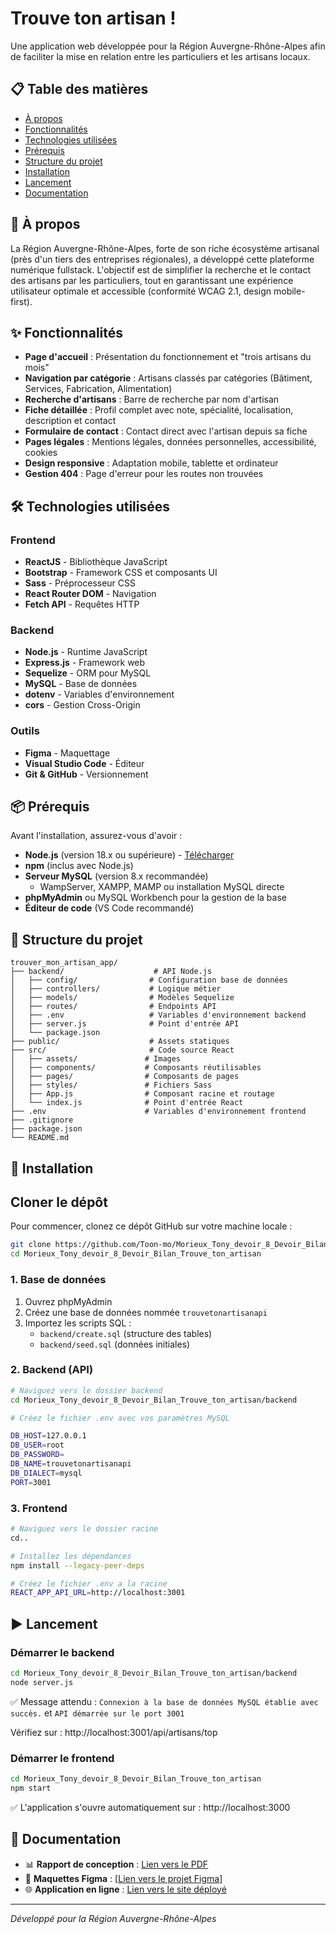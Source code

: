 # Trouve ton artisan !

Une application web développée pour la Région Auvergne-Rhône-Alpes afin de faciliter la mise en relation entre les particuliers et les artisans locaux.

## 📋 Table des matières

- [À propos](#-à-propos)
- [Fonctionnalités](#-fonctionnalités)
- [Technologies utilisées](#-technologies-utilisées)
- [Prérequis](#-prérequis)
- [Structure du projet](#-structure-du-projet)
- [Installation](#-installation)
- [Lancement](#-lancement)
- [Documentation](#-documentation)

## 🎯 À propos

La Région Auvergne-Rhône-Alpes, forte de son riche écosystème artisanal (près d'un tiers des entreprises régionales), a développé cette plateforme numérique fullstack. L'objectif est de simplifier la recherche et le contact des artisans par les particuliers, tout en garantissant une expérience utilisateur optimale et accessible (conformité WCAG 2.1, design mobile-first).

## ✨ Fonctionnalités

- **Page d'accueil** : Présentation du fonctionnement et "trois artisans du mois"
- **Navigation par catégorie** : Artisans classés par catégories (Bâtiment, Services, Fabrication, Alimentation)
- **Recherche d'artisans** : Barre de recherche par nom d'artisan
- **Fiche détaillée** : Profil complet avec note, spécialité, localisation, description et contact
- **Formulaire de contact** : Contact direct avec l'artisan depuis sa fiche
- **Pages légales** : Mentions légales, données personnelles, accessibilité, cookies
- **Design responsive** : Adaptation mobile, tablette et ordinateur
- **Gestion 404** : Page d'erreur pour les routes non trouvées

## 🛠️ Technologies utilisées

### Frontend

- **ReactJS** - Bibliothèque JavaScript
- **Bootstrap** - Framework CSS et composants UI
- **Sass** - Préprocesseur CSS
- **React Router DOM** - Navigation
- **Fetch API** - Requêtes HTTP

### Backend

- **Node.js** - Runtime JavaScript
- **Express.js** - Framework web
- **Sequelize** - ORM pour MySQL
- **MySQL** - Base de données
- **dotenv** - Variables d'environnement
- **cors** - Gestion Cross-Origin

### Outils

- **Figma** - Maquettage
- **Visual Studio Code** - Éditeur
- **Git & GitHub** - Versionnement

## 📦 Prérequis

Avant l'installation, assurez-vous d'avoir :

- **Node.js** (version 18.x ou supérieure) - [Télécharger](https://nodejs.org/)
- **npm** (inclus avec Node.js)
- **Serveur MySQL** (version 8.x recommandée)
  - WampServer, XAMPP, MAMP ou installation MySQL directe
- **phpMyAdmin** ou MySQL Workbench pour la gestion de la base
- **Éditeur de code** (VS Code recommandé)

## 📁 Structure du projet

```
trouver_mon_artisan_app/
├── backend/                    # API Node.js
│   ├── config/                # Configuration base de données
│   ├── controllers/           # Logique métier
│   ├── models/                # Modèles Sequelize
│   ├── routes/                # Endpoints API
│   ├── .env                   # Variables d'environnement backend
│   ├── server.js              # Point d'entrée API
│   └── package.json
├── public/                    # Assets statiques
├── src/                       # Code source React
│   ├── assets/               # Images
│   ├── components/           # Composants réutilisables
│   ├── pages/                # Composants de pages
│   ├── styles/               # Fichiers Sass
│   ├── App.js                # Composant racine et routage
│   └── index.js              # Point d'entrée React
├── .env                      # Variables d'environnement frontend
├── .gitignore
├── package.json
└── README.md
```

## 🚀 Installation

## Cloner le dépôt

Pour commencer, clonez ce dépôt GitHub sur votre machine locale :

```Bash
git clone https://github.com/Toon-mo/Morieux_Tony_devoir_8_Devoir_Bilan_Trouve_ton_artisan.git
cd Morieux_Tony_devoir_8_Devoir_Bilan_Trouve_ton_artisan
```

### 1. Base de données

1. Ouvrez phpMyAdmin
2. Créez une base de données nommée `trouvetonartisanapi`
3. Importez les scripts SQL :
   - `backend/create.sql` (structure des tables)
   - `backend/seed.sql` (données initiales)

### 2. Backend (API)

```bash
# Naviguez vers le dossier backend
cd Morieux_Tony_devoir_8_Devoir_Bilan_Trouve_ton_artisan/backend

# Créez le fichier .env avec vos paramètres MySQL

DB_HOST=127.0.0.1
DB_USER=root
DB_PASSWORD=
DB_NAME=trouvetonartisanapi
DB_DIALECT=mysql
PORT=3001
```

### 3. Frontend

```bash
# Naviguez vers le dossier racine
cd..

# Installez les dépendances
npm install --legacy-peer-deps

# Créez le fichier .env a la racine
REACT_APP_API_URL=http://localhost:3001
```

## ▶️ Lancement

### Démarrer le backend

```bash
cd Morieux_Tony_devoir_8_Devoir_Bilan_Trouve_ton_artisan/backend
node server.js
```

✅ Message attendu : `Connexion à la base de données MySQL établie avec succès.` et `API démarrée sur le port 3001`

Vérifiez sur : http://localhost:3001/api/artisans/top

### Démarrer le frontend

```bash
cd Morieux_Tony_devoir_8_Devoir_Bilan_Trouve_ton_artisan
npm start
```

✅ L'application s'ouvre automatiquement sur : http://localhost:3000

## 📖 Documentation

- 📊 **Rapport de conception** : [Lien vers le PDF](../trouver_mon_artisan_app/src/assets/Pdf/RAPPORT_DE_CONCEPTION_ET_DÉVELOPPEMENT_Trouve_ton_artisan.pdf)
- 🎨 **Maquettes Figma** : [[Lien vers le projet Figma](https://www.figma.com/design/xOKsqnGnTt8A0tjQ3q9XyU/Devoir-Bilan-Morieux-Tony?node-id=0-1&t=mYo54lJSy2OAwu4I-1)]
- 🌐 **Application en ligne** : [Lien vers le site déployé](https://toon-mo.github.io/Morieux_Tony_devoir_8_Devoir_Bilan_Trouve_ton_artisan/)

---

_Développé pour la Région Auvergne-Rhône-Alpes_
